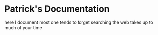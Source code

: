 # Patrick's Documentation
here I document most one tends to forget
searching the web takes up to much of your time
